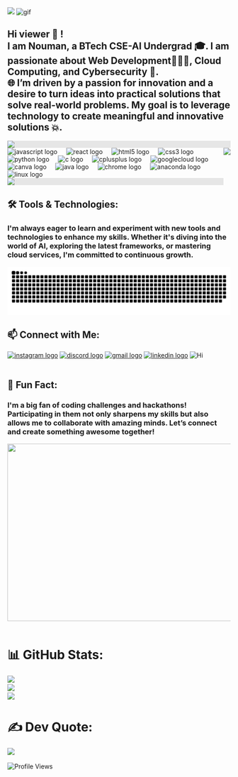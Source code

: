 <img src="https://camo.githubusercontent.com/2f333d8ecb31998ad8d4c7e5c0789cae5c91316391381cefc5e0c9b309a75fba/68747470733a2f2f63617073756c652d72656e6465722e76657263656c2e6170702f6170693f747970653d776176696e6726636f6c6f723d6772616469656e74266865696768743d3131302673656374696f6e3d686561646572" >
<img class="giphy-gif-img giphy-img-loaded" src="https://media1.giphy.com/media/v1.Y2lkPTc5MGI3NjExcmhmcTd3MG1sd25kNjlpcHJ5a3VwYzNlOGpobHB3YXR4OTRtaHhhciZlcD12MV9pbnRlcm5hbF9naWZfYnlfaWQmY3Q9Zw/xT9IgzoKnwFNmISR8I/giphy.gif" style="background:rgba(0,0,0,0)" width="100%" height="300px" alt=" gif">

<h2 align="left">Hi viewer 🤘 ! <br>
I am Nouman, a BTech CSE-AI Undergrad 🎓. I am passionate about Web Development👨🏻‍💻, Cloud Computing, and Cybersecurity 🚀.<br>
🌐 I’m driven by a passion for innovation and a desire to turn ideas into practical solutions that solve real-world problems. My goal is to leverage technology to create meaningful and innovative solutions 💥.</h2>
<img style="display: block;-webkit-user-select: none;margin: auto;background-color: hsl(0, 0%, 90%);" src="https://user-images.githubusercontent.com/85225156/171937799-8fc9e255-9889-4642-9c92-6df85fb86e82.gif">

<img align="right" height="150" src="https://i.giphy.com/media/v1.Y2lkPTc5MGI3NjExc3I3MncyYXpvZ3lqeWpjYmZsaXhqZ3RvNm5xeGtiMG53dXlvNzV2biZlcD12MV9pbnRlcm5hbF9naWZfYnlfaWQmY3Q9Zw/bGgsc5mWoryfgKBx1u/giphy.gif" />

<div align="left">
  <img src="https://cdn.jsdelivr.net/gh/devicons/devicon/icons/javascript/javascript-original.svg" height="50" alt="javascript logo"  />
  <img width="12" />
  <img src="https://cdn.jsdelivr.net/gh/devicons/devicon/icons/react/react-original.svg" height="50" alt="react logo"  />
  <img width="12" />
  <img src="https://cdn.jsdelivr.net/gh/devicons/devicon/icons/html5/html5-original.svg" height="50" alt="html5 logo"  />
  <img width="12" />
  <img src="https://cdn.jsdelivr.net/gh/devicons/devicon/icons/css3/css3-original.svg" height="50" alt="css3 logo"  />
  <img width="12" />
  <img src="https://cdn.jsdelivr.net/gh/devicons/devicon/icons/python/python-original.svg" height="50" alt="python logo"  />
  <img width="12" />
  <img src="https://cdn.jsdelivr.net/gh/devicons/devicon/icons/c/c-original.svg" height="50" alt="c logo"  />
  <img width="12" />
  <img src="https://cdn.jsdelivr.net/gh/devicons/devicon/icons/cplusplus/cplusplus-original.svg" height="50" alt="cplusplus logo"  />
  <img width="12" />
  <img src="https://cdn.jsdelivr.net/gh/devicons/devicon/icons/googlecloud/googlecloud-original.svg" height="50" alt="googlecloud logo"  />
  <img width="12" />
  <img src="https://cdn.jsdelivr.net/gh/devicons/devicon/icons/canva/canva-original.svg" height="50" alt="canva logo"  />
  <img width="12" />
  <img src="https://cdn.jsdelivr.net/gh/devicons/devicon/icons/java/java-original.svg" height="50" alt="java logo"  />
  <img width="12" />
  <img src="https://cdn.jsdelivr.net/gh/devicons/devicon/icons/chrome/chrome-original.svg" height="50" alt="chrome logo"  />
  <img width="12" />
  <img src="https://cdn.jsdelivr.net/gh/devicons/devicon/icons/anaconda/anaconda-original.svg" height="50" alt="anaconda logo"  />
  <img width="12" />
  <img src="https://cdn.jsdelivr.net/gh/devicons/devicon/icons/linux/linux-original.svg" height="50" alt="linux logo"  />
</div>
<img style="display: block;-webkit-user-select: none;margin: auto;background-color: hsl(0, 0%, 90%);" src="https://user-images.githubusercontent.com/85225156/171937799-8fc9e255-9889-4642-9c92-6df85fb86e82.gif">
<h2 align="left">🛠️ Tools & Technologies:</h2>
<h3 align="left">
  I'm always eager to learn and experiment with new tools and technologies to enhance my skills. Whether it's diving into the world of AI, exploring the latest frameworks, or mastering cloud services, I'm committed to continuous growth.
</h3>
<img src="https://raw.githubusercontent.com/platane/snk/output/github-contribution-grid-snake-dark.svg" alt="design" style="max-width: 100%; display: block; margin: auto;">


<h2 align="left">📫 Connect with Me:</h2>

<div align="left">
  <a href="https://www.instagram.com/nouman_wp/"><img src="https://img.shields.io/static/v1?message=Instagram&logo=instagram&label=&color=E4405F&logoColor=white&labelColor=&style=for-the-badge" height="35" alt="instagram logo" /></a>
  <a href="https://discordapp.com/users/Nouman_WP/"><img src="https://img.shields.io/static/v1?message=Discord&logo=discord&label=&color=7289DA&logoColor=white&labelColor=&style=for-the-badge" height="35" alt="discord logo" /></a>
  <a href="https://mail.google.com/mail/u/0/?tab=rm&ogbl#inbox?compose=GTvVlcSKkwmjCHSQqDchdqZsdfZpRhMThcZmLFzGzkgdBhrntjRVSddWKkNxRzgjqMQlGLFPfzKsq"><img src="https://img.shields.io/static/v1?message=Gmail&logo=gmail&label=&color=D14836&logoColor=white&labelColor=&style=for-the-badge" height="35" alt="gmail logo" /></a>
  <a href="https://www.linkedin.com/in/mujeeb-nouman-31330a282/"><img src="https://img.shields.io/static/v1?message=LinkedIn&logo=linkedin&label=&color=0077B5&logoColor=white&labelColor=&style=for-the-badge" height="35" alt="linkedin logo" /></a>
  <img src="https://camo.githubusercontent.com/82dc63b8cccf0712e6cb11bf31b5f8c7ac8bd3f21852dd07d0db419cafaf480e/68747470733a2f2f656d6f6a69732e736c61636b6d6f6a69732e636f6d2f656d6f6a69732f696d616765732f313538383836363937332f383933342f68656c6c6f6b6974747964616e63652e6769663f31353838383636393733" alt="Hi" data-canonical-src="https://emojis.slackmojis.com/emojis/images/1588866973/8934/hellokittydance.gif?1588866973" style="max-width: 100%; display: inline-block;" data-target="animated-image.originalImage">
</div>

<br clear="both">

<h2> 🚀 Fun Fact:</h2>
<h3>I'm a big fan of coding challenges and hackathons! Participating in them not only sharpens my skills but also allows me to collaborate with amazing minds. Let’s connect and create something awesome together!</h3>

<img src="https://user-images.githubusercontent.com/74038190/212750155-3ceddfbd-19d3-40a3-87af-8d329c8323c4.gif" style="display: block; margin: 0 auto; width: 850px; height: 400px;" />
<br>

# 📊 GitHub Stats:

![](https://github-readme-stats.vercel.app/api?username=Nouman-wp&theme=dark&hide_border=false&include_all_commits=false&count_private=false)<br/>
![](https://github-readme-streak-stats.herokuapp.com/?user=Nouman-wp&theme=dark&hide_border=false)<br/>
![](https://github-readme-stats.vercel.app/api/top-langs/?username=Nouman-wp&theme=dark&hide_border=false&include_all_commits=false&count_private=false&layout=compact)

# ✍️ Dev Quote:
![](https://quotes-github-readme.vercel.app/api?type=vetical&theme=tokyonight)


<!-- Proudly created with GPRM ( https://gprm.itsvg.in ) -->

![Profile Views](https://komarev.com/ghpvc/?username=AhmedUsername&color=blue)
